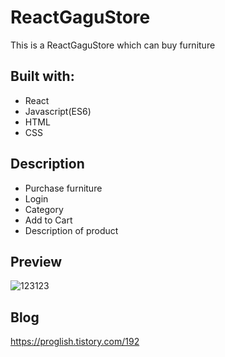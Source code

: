 # ReactGaguStore
  
This is a ReactGaguStore which can buy furniture

  
## Built with:  
  
- React    
- Javascript(ES6)    
- HTML    
- CSS          
  
## Description  
 
- Purchase furniture  
- Login
- Category 
- Add to Cart
- Description of product  

## Preview 
![123123](https://user-images.githubusercontent.com/65179725/124517250-78159e80-de1e-11eb-8b71-a6b28346908d.png)

## Blog
https://proglish.tistory.com/192  

 
  
